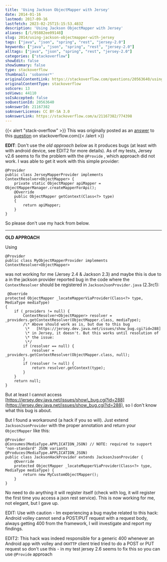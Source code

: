 ```yaml
---
title: 'Using Jackson ObjectMapper with Jersey'
date: 2014-01-16
lastmod: 2017-09-16
lastfetch: 2023-02-25T15:15:53.483Z
description: 'Using Jackson ObjectMapper with Jersey'
aliases: [/l/95882ee09148]
slug: 2014/using-jackson-objectmapper-with-jersey
tags: ["java", "json", "spring", "rest", "jersey-2.0"]
keywords: ["java", "json", "spring", "rest", "jersey-2.0"]
alltags: ["java", "json", "spring", "rest", "jersey-2.0"]
categories: ["stackoverflow"]
showEdit: false 
showSummary: false 
type: stackoverflow 
thumbnail: 'sobanner*' 
originalContentLink: https://stackoverflow.com/questions/20563640/using-jackson-objectmapper-with-jersey
originalContentType: stackoverflow
soScore: 13
soViews: 44110
soIsAccepted: false
soQuestionId: 20563640
soAnswerId: 21167382
soAnswerLicense: CC BY-SA 3.0
soAnswerLink: https://stackoverflow.com/a/21167382/774398
---
```


{{< alert "stack-overflow" >}} This was originally posted as an [answer](https://stackoverflow.com/a/21167382/774398) to this [question](https://stackoverflow.com/questions/20563640/using-jackson-objectmapper-with-jersey)  on stackoverflow.com{{< /alert >}}

**EDIT**: Don't use the _old approach below_ as it produces bugs (at least with with android device, see EDIT2 for more details). As of my tests, Jersey v2.6 seems to fix the problem with the  `@Provide` , which approach did not work. I was able to get it work with this simple provider:

```
@Provider
public class JerseyMapperProvider implements ContextResolver<ObjectMapper> {
    private static ObjectMapper apiMapper = ObjectMapperManager.createMapperForApi();
    @Override
    public ObjectMapper getContext(Class<?> type)
    {
        return apiMapper;
    }
}

```

So please don't use my hack from below.

* * *

**OLD APPROACH**

Using

```
@Provider
public class MyObjectMapperProvider implements ContextResolver<ObjectMapper>

```

was not working for me (Jersey 2.4 & Jackson 2.3) and maybe this is due to a in the jackson provider reported bug in the code where the  `ContextResolver`  should be registered in  `JacksonJsonProvider.java`  (2.3rc1):

```
 @Override
protected ObjectMapper _locateMapperViaProvider(Class<?> type, MediaType mediaType)
{
    if (_providers != null) {
        ContextResolver<ObjectMapper> resolver = _providers.getContextResolver(ObjectMapper.class, mediaType);
        /\* Above should work as is, but due to this bug
         \*   [https://jersey.dev.java.net/issues/show_bug.cgi?id=288]
         \* in Jersey, it doesn't. But this works until resolution of
         \* the issue:
         \*/
        if (resolver == null) {
            resolver = _providers.getContextResolver(ObjectMapper.class, null);
        }
        if (resolver != null) {
            return resolver.getContext(type);
        }
    }
    return null;
}

```

But at least I cannot access [https://jersey.dev.java.net/issues/show\_bug.cgi?id=288](https://jersey.dev.java.net/issues/show_bug.cgi?id=288), so I don't know what this bug is about.

But I found a workaround (a hack if you so will). Just extend  `JacksonJsonProvider`  with the proper annotation and return your  `ObjectMapper`  like this:

```
@Provider
@Consumes(MediaType.APPLICATION_JSON) // NOTE: required to support "non-standard" JSON variants
@Produces(MediaType.APPLICATION_JSON)
public class JacksonHackProvider extends JacksonJsonProvider {
    @Override
    protected ObjectMapper _locateMapperViaProvider(Class<?> type, MediaType mediaType) {
        return new MyCustomObjectMapper();
    }
}

```

No need to do anything it will register itself (check with log, it will register the first time you access a json rest service). This is now working for me, not elegant, but I gave up.

EDIT: Use with caution - Im experiencing a bug maybe related to this hack: Android volley cannot send a POST/PUT request with a request body, always getting 400 from the framework, I will investigate and report my findings.

EDIT2: This hack was indeed responsible for a generic 400 whenever an Android app with volley and  `OKHTTP`  client tried tried to do a POST or PUT request so don't use this - in my test jersey 2.6 seems to fix this so you can use  `@Provide`  approach